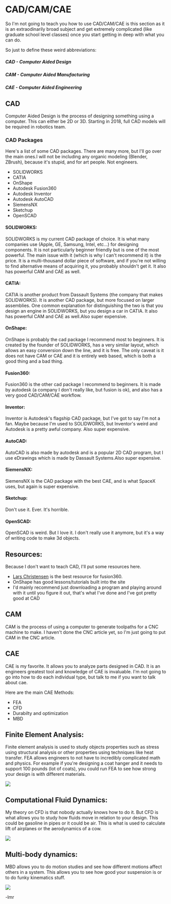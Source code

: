 # CAD/CAM/CAE

So I'm not going to teach you how to use CAD/CAM/CAE is this section as it is an extraodinarily broad subject and get extremely complicated \(like graduate school level classes\) once you start getting in deep with what you can do.

So just to define these weird abbreviations:

##### CAD - Computer Aided Design

##### CAM - Computer Aided Manufacturing

##### CAE - Computer Aided Engineering

## CAD

Computer Aided Design is the process of designing something using a computer. This can either be 2D or 3D. Starting in 2018, full CAD models will be required in robotics team.

### CAD Packages

Here's a list of some CAD packages. There are many more, but I'll go over the main ones.I will not be including any organic modeling \(Blender, ZBrush\), because it's stupid, and for art people. Not engineers.

* SOLIDWORKS
* CATIA
* OnShape
* Autodesk Fusion360
* Autodesk Inventor
* Autodesk AutoCAD
* SiemensNX
* Sketchup
* OpenSCAD

#### SOLIDWORKS:

SOLIDWORKS is my current CAD package of choice. It is what many companies use \(Apple, GE, Samsung, Intel, etc...\) for designing components. It is not particularly beginner friendly but is one of the most powerful. The main issue with it \(which is why I can't recommend it\) is the price. It is a multi-thousand dollar piece of software, and if you're not willing to find alternative means of acquiring it, you probably shouldn't get it. It also has powerful CAM and CAE as well.

#### CATIA:

CATIA is another product from Dassault Systems \(the company that makes SOLIDWORKS\). It is another CAD package, but more focused on larger assemblies. One common explanation for distinguishing the two is that you design an engine in SOLIDWORKS, but you design a car in CATIA. It also has powerful CAM and CAE as well.Also super expensive.

#### OnShape:

OnShape is probably the cad package I recommend most to beginners. It is created by the founder of SOLIDWORKS, has a very similar layout, which allows an easy conversion down the line, and it is free. The only caveat is it does not have CAM or CAE and it is entirely web based, which is both a good thing and a bad thing.

#### Fusion360:

Fusion360 is the other cad package I recommend to beginners. It is made by autodesk \(a company I don't really like, but fusion is ok\), and also has a very good CAD/CAM/CAE workflow.

#### Inventor:

Inventor is Autodesk's flagship CAD package, but I've got to say I'm not a fan. Maybe because I'm used to SOLIDWORKS, but Inventor's weird and Autodesk is a pretty awful company. Also super expensive.

#### AutoCAD:

AutoCAD is also made by autodesk and is a popular 2D CAD program, but I use eDrawings which is made by Dassault Systems.Also super expensive.

#### SiemensNX:

SiemensNX is the CAD package with the best CAE, and is what SpaceX uses, but again is super expensive.

#### Sketchup:

Don't use it. Ever. It's horrible.

#### OpenSCAD:

OpenSCAD is weird. But I love it. I don't really use it anymore, but it's a way of writing code to make 3d objects.

## Resources:

Because I don't want to teach CAD, I'll put some resources here.

* [Lars Christensen](https://www.youtube.com/channel/UCo29kn3d9ziFUZGZ50VKvWA) is the best resource for fusion360.
* OnShape has good lessons/tutorials built into the site
* I'd mainly recommend just downloading a program and playing around with it until you figure it out, that's what I've done and I've got pretty good at CAD

## CAM

CAM is the process of using a computer to generate toolpaths for a CNC machine to make. I haven't done the CNC article yet, so I'm just going to put CAM in the CNC article.

## CAE

CAE is my favorite. It allows you to analyze parts designed in CAD. It is an engineers greatest tool and knowledge of CAE is invaluable. I'm not going to go into how to do each individual type, but talk to me if you want to talk about cae.

Here are the main CAE Methods:

* FEA
* CFD
* Durabilty and optimization
* MBD

## Finite Element Analysis:

Finite element analysis is used to study objects properties such as stress using structural analysis or other properties using techniques like heat transfer. FEA allows engineers to not have to incredibly complicated math and physics. For example if you're designing a coat hanger and it needs to support 100 pounds \(lot of coats\), you could run FEA to see how strong your design is with different materials.

![](/assets/FEA.png)

## Computational Fluid Dynamics:

My theory on CFD is that nobody actually knows how to do it. But CFD is what allows you to study how fluids move in relation to your design. This could be gasoline in pipes or it could be air. This is what is used to calculate lift of airplanes or the aerodynamics of a cow.

![](/assets/cowcfd.png)

## Multi-body dynamics:

MBD allows you to do motion studies and see how different motions affect others in a system. This allows you to see how good your suspension is or to do funky kinematics stuff.

![](/assets/mbd.png)

-lmr

